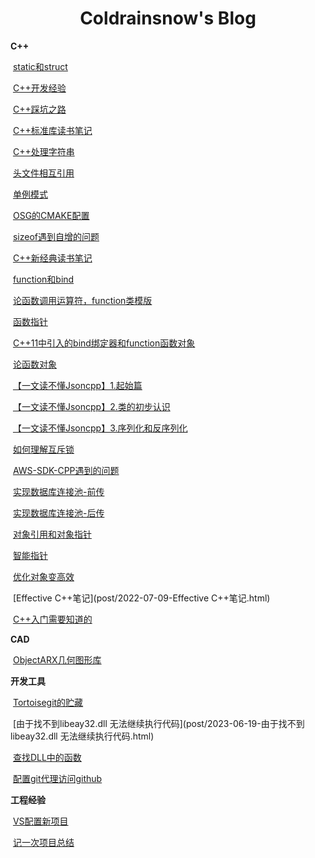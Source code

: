 # <center>Coldrainsnow's Blog</center>

**C++**

​		[static和struct](post/2023-10-17-static和struct.html)

​		[C++开发经验](post/2023-10-08-C++开发经验.html)

​		[C++踩坑之路](post/2023-10-07-C++踩坑之路.html)

​		[C++标准库读书笔记](post/2023-10-1-C++标准库读书笔记.html)

​		[C++处理字符串](post/2023-09-19-C++处理字符串.html)

​		[头文件相互引用](post/2023-09-14-头文件相互引用.html)

​		[单例模式](post/2023-09-13-单例模式.html)

​		[OSG的CMAKE配置](post/2023-09-09-OSG的CMAKE配置.html)

​		[sizeof遇到自增的问题](post/2023-08-02-sizeof遇到自增的问题.html)

​		[C++新经典读书笔记](post/2023-07-10-C++新经典读书笔记.html)

​		[function和bind](post/2023-06-24-function和bind.html)

​		[论函数调用运算符，function类模版](post/2023-06-22-论函数调用运算符，function类模版.html)

​		[函数指针](post/2023-06-22-函数指针.html)

​		[C++11中引入的bind绑定器和function函数对象](post/2023-06-19-C++11中引入的bind绑定器和function函数对象.html)

​		[论函数对象](post/2023-06-17-论函数对象.html)

​		[【一文读不懂Jsoncpp】1.起始篇](post/2023-06-16-【一文读不懂Jsoncpp】1.起始篇.html)

​		[【一文读不懂Jsoncpp】2.类的初步认识](post/2023-06-16-【一文读不懂Jsoncpp】2.类的初步认识.html)

​		[【一文读不懂Jsoncpp】3.序列化和反序列化](post/2023-06-16-【一文读不懂Jsoncpp】3.序列化和反序列化.html)

​		[如何理解互斥锁](post/2023-06-15-如何理解互斥锁.html)

​		[AWS-SDK-CPP遇到的问题](post/2023-06-13-AWS-SDK-CPP遇到的问题.html)

​		[实现数据库连接池-前传](post/2023-06-10-实现数据库连接池-前传.html)

​		[实现数据库连接池-后传](post/2023-06-10-实现数据库连接池-后传.html)

​		[对象引用和对象指针](post/2023-06-07-对象引用和对象指针.html)

​		[智能指针](post/2023-05-27-智能指针.html)

​		[优化对象变高效](post/2023-05-27-优化对象变高效.html)

​		[Effective C++笔记](post/2022-07-09-Effective C++笔记.html)

​		[C++入门需要知道的](post/2022-05-09-C++入门需要知道的.html)



**CAD**

​		[ObjectARX几何图形库](post/2023-06-09-ObjectARX几何图形库.html)



**开发工具**

​		[Tortoisegit的贮藏](post/2023-06-05-Tortoisegit的贮藏.html)

​		[由于找不到libeay32.dll 无法继续执行代码](post/2023-06-19-由于找不到libeay32.dll 无法继续执行代码.html)

​		[查找DLL中的函数](post/2023-06-14-查找DLL中的函数.html)

​		[配置git代理访问github](post/2023-09-11-配置git代理访问github.html)



**工程经验**

​		[VS配置新项目](post/2023-05-25-VS配置新项目.html)

​		[记一次项目总结](post/2023-09-21-记一次项目总结.html)

​		